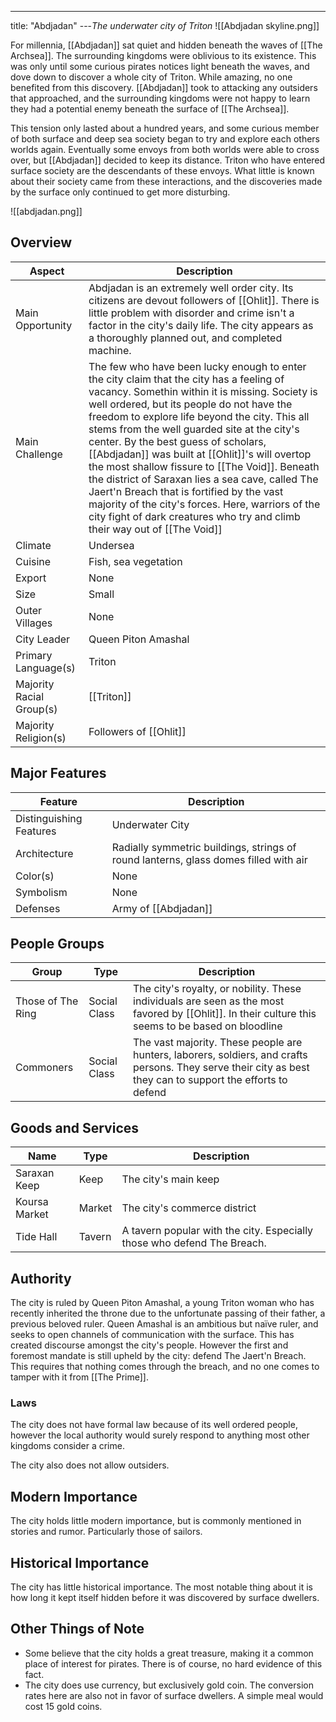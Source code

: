 ---
title: "Abdjadan"
---*The underwater city of Triton*
![[Abdjadan skyline.png]]

For millennia, [[Abdjadan]] sat quiet and hidden beneath the waves of [[The Archsea]]. The surrounding kingdoms were oblivious to its existence. This was only until some curious pirates notices light beneath the waves, and dove down to discover a whole city of Triton. While amazing, no one benefited from this discovery. [[Abdjadan]] took to attacking any outsiders that approached, and the surrounding kingdoms were not happy to learn they had a potential enemy beneath the surface of [[The Archsea]]. 

This tension only lasted about a hundred years, and some curious member of both surface and deep sea society began to try and explore each others worlds again. Eventually some envoys from both worlds were able to cross over, but [[Abdjadan]] decided to keep its distance. Triton who have entered surface society are the descendants of these envoys. What little is known about their society came from these interactions, and the discoveries made by the surface only continued to get more disturbing.

![[abdjadan.png]]

## Overview

| Aspect | Description |
|-|-|
| Main Opportunity | Abdjadan is an extremely well order city. Its citizens are devout followers of [[Ohlit]]. There is little problem with disorder and crime isn't a factor in the city's daily life. The city appears as a thoroughly planned out, and completed machine. |
| Main Challenge | The few who have been lucky enough to enter the city claim that the city has a feeling of vacancy. Somethin within it is missing. Society is well ordered, but its people do not have the freedom to explore life beyond the city. This all stems from the well guarded site at the city's center. By the best guess of scholars, [[Abdjadan]] was built at [[Ohlit]]'s will overtop the most shallow fissure to [[The Void]]. Beneath the district of Saraxan lies a sea cave, called The Jaert'n Breach that is fortified by the vast majority of the city's forces. Here, warriors of the city fight of dark creatures who try and climb their way out of [[The Void]] |
| Climate | Undersea |
| Cuisine | Fish, sea vegetation |
| Export | None |
| Size | Small |
| Outer Villages| None |
| City Leader | Queen Piton Amashal |
| Primary Language(s) | Triton |
| Majority Racial Group(s) | [[Triton]] |
| Majority Religion(s) | Followers of [[Ohlit]] |

## Major Features

| Feature | Description |
|-|-|
| Distinguishing Features | Underwater City |
| Architecture | Radially symmetric buildings, strings of round lanterns, glass domes filled with air |
| Color(s) | None |
| Symbolism | None |
| Defenses | Army of [[Abdjadan]] |

## People Groups

| Group             | Type         | Description                                                                                                                                        |
| ----------------- | ------------ | -------------------------------------------------------------------------------------------------------------------------------------------------- |
| Those of The Ring | Social Class | The city's royalty, or nobility. These individuals are seen as the most favored by [[Ohlit]]. In their culture this seems to be based on bloodline |
| Commoners         | Social Class | The vast majority. These people are hunters, laborers, soldiers, and crafts persons. They serve their city as best they can to support the efforts to defend                                                                                                                                                   |

## Goods and Services

| Name          | Type   | Description                  |
| ------------- | ------ | ---------------------------- |
| Saraxan Keep  | Keep   | The city's main keep         |
| Koursa Market | Market | The city's commerce district |
| Tide Hall     | Tavern | A tavern popular with the city. Especially those who defend The Breach.                             |

## Authority
The city is ruled by Queen Piton Amashal, a young Triton woman who has recently inherited the throne due to the unfortunate passing of their father, a previous beloved ruler. Queen Amashal is an ambitious but naïve ruler, and seeks to open channels of communication with the surface. This has created discourse amongst the city's people. However the first and foremost mandate is still upheld by the city: defend The Jaert'n Breach. This requires that nothing comes through the breach, and no one comes to tamper with it from [[The Prime]]. 

### Laws
The city does not have formal law because of its well ordered people, however the local authority would surely respond to anything most other kingdoms consider a crime.

The city also does not allow outsiders.

## Modern Importance
The city holds little modern importance, but is commonly mentioned in stories and rumor. Particularly those of sailors.

## Historical Importance
The city has little historical importance. The most notable thing about it is how long it kept itself hidden before it was discovered by surface dwellers.

## Other Things of Note
- Some believe that the city holds a great treasure, making it a common place of interest for pirates. There is of course, no hard evidence of this fact.
- The city does use currency, but exclusively gold coin. The conversion rates here are also not in favor of surface dwellers. A simple meal would cost 15 gold coins.
